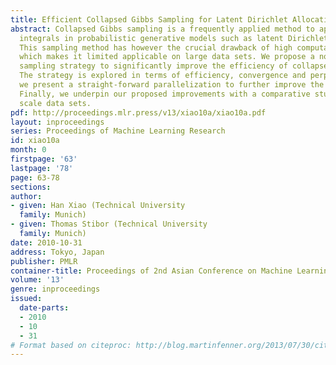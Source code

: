 ```yaml
---
title: Efficient Collapsed Gibbs Sampling for Latent Dirichlet Allocation
abstract: Collapsed Gibbs sampling is a frequently applied method to approximate intractable
  integrals in probabilistic generative models such as latent Dirichlet allocation.
  This sampling method has however the crucial drawback of high computational complexity,
  which makes it limited applicable on large data sets. We propose a novel dynamic
  sampling strategy to significantly improve the efficiency of collapsed Gibbs sampling.
  The strategy is explored in terms of efficiency, convergence and perplexity. Besides,
  we present a straight-forward parallelization to further improve the efficiency.
  Finally, we underpin our proposed improvements with a comparative study on different
  scale data sets.
pdf: http://proceedings.mlr.press/v13/xiao10a/xiao10a.pdf
layout: inproceedings
series: Proceedings of Machine Learning Research
id: xiao10a
month: 0
firstpage: '63'
lastpage: '78'
page: 63-78
sections: 
author:
- given: Han Xiao (Technical University
  family: Munich)
- given: Thomas Stibor (Technical University
  family: Munich)
date: 2010-10-31
address: Tokyo, Japan
publisher: PMLR
container-title: Proceedings of 2nd Asian Conference on Machine Learning
volume: '13'
genre: inproceedings
issued:
  date-parts:
  - 2010
  - 10
  - 31
# Format based on citeproc: http://blog.martinfenner.org/2013/07/30/citeproc-yaml-for-bibliographies/
---
```

